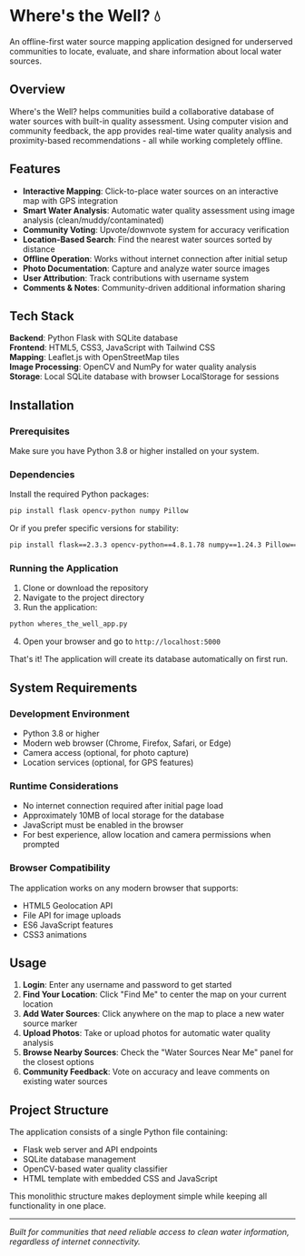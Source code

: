 # Where's the Well? 💧

An offline-first water source mapping application designed for underserved communities to locate, evaluate, and share information about local water sources.

## Overview

Where's the Well? helps communities build a collaborative database of water sources with built-in quality assessment. Using computer vision and community feedback, the app provides real-time water quality analysis and proximity-based recommendations - all while working completely offline.

## Features

- **Interactive Mapping**: Click-to-place water sources on an interactive map with GPS integration
- **Smart Water Analysis**: Automatic water quality assessment using image analysis (clean/muddy/contaminated)
- **Community Voting**: Upvote/downvote system for accuracy verification
- **Location-Based Search**: Find the nearest water sources sorted by distance
- **Offline Operation**: Works without internet connection after initial setup
- **Photo Documentation**: Capture and analyze water source images
- **User Attribution**: Track contributions with username system
- **Comments & Notes**: Community-driven additional information sharing

## Tech Stack

**Backend**: Python Flask with SQLite database  
**Frontend**: HTML5, CSS3, JavaScript with Tailwind CSS  
**Mapping**: Leaflet.js with OpenStreetMap tiles  
**Image Processing**: OpenCV and NumPy for water quality analysis  
**Storage**: Local SQLite database with browser LocalStorage for sessions

## Installation

### Prerequisites

Make sure you have Python 3.8 or higher installed on your system.

### Dependencies

Install the required Python packages:

```bash
pip install flask opencv-python numpy Pillow
```

Or if you prefer specific versions for stability:

```bash
pip install flask==2.3.3 opencv-python==4.8.1.78 numpy==1.24.3 Pillow==10.0.1
```

### Running the Application

1. Clone or download the repository
2. Navigate to the project directory
3. Run the application:

```bash
python wheres_the_well_app.py
```

4. Open your browser and go to `http://localhost:5000`

That's it! The application will create its database automatically on first run.

## System Requirements

### Development Environment
- Python 3.8 or higher
- Modern web browser (Chrome, Firefox, Safari, or Edge)
- Camera access (optional, for photo capture)
- Location services (optional, for GPS features)

### Runtime Considerations
- No internet connection required after initial page load
- Approximately 10MB of local storage for the database
- JavaScript must be enabled in the browser
- For best experience, allow location and camera permissions when prompted

### Browser Compatibility
The application works on any modern browser that supports:
- HTML5 Geolocation API
- File API for image uploads
- ES6 JavaScript features
- CSS3 animations

## Usage

1. **Login**: Enter any username and password to get started
2. **Find Your Location**: Click "Find Me" to center the map on your current location
3. **Add Water Sources**: Click anywhere on the map to place a new water source marker
4. **Upload Photos**: Take or upload photos for automatic water quality analysis
5. **Browse Nearby Sources**: Check the "Water Sources Near Me" panel for the closest options
6. **Community Feedback**: Vote on accuracy and leave comments on existing water sources

## Project Structure

The application consists of a single Python file containing:
- Flask web server and API endpoints
- SQLite database management
- OpenCV-based water quality classifier
- HTML template with embedded CSS and JavaScript

This monolithic structure makes deployment simple while keeping all functionality in one place.

---

*Built for communities that need reliable access to clean water information, regardless of internet connectivity.*
